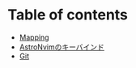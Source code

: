 # Table of contents

* [Mapping](README.md)
* [AstroNvimのキーバインド](https://docs.astronvim.com/mappings)
* [Git](git.md)
